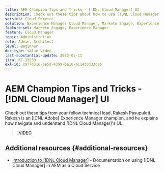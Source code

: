 ```yaml
---
title: AEM Champion Tips and Tricks - [!DNL Cloud Manager] UI
description: Check out these tips about how to use [!DNL Cloud Manager]'s UI from AEM champion and expert, Rakesh Pasupuleti.
version: Cloud Service
solution: Experience Manager Cloud Manager, Marketo Engage, Experience Manager
feature-set: Marketo Engage, Experience Manager
feature: Cloud Manager
topic: Administration
role: Admin, Architect
level: Beginner
doc-type: Value Video
last-substantial-update: 2023-05-11
jira: KT-13230
exl-id: c977d316-5e5d-43b9-ba10-a11433d33ca5
---
```

# AEM Champion Tips and Tricks - [!DNL Cloud Manager] UI

Check out these tips from your fellow technical lead, Rakesh Pasupuleti. Rakesh is an [!DNL Adobe] Experience Manager champion, and he explains how navigate and understand [!DNL Cloud Manager]'s UI.

>[!VIDEO](https://video.tv.adobe.com/v/3419298?quality=12&learn=on)

## Additional resources {#additional-resources}

* [Introduction to [!DNL Cloud Manager]](https://experienceleague.adobe.com/docs/experience-manager-cloud-service/content/onboarding/concepts/cloud-manager-introduction.html) - Documentation on using [!DNL Cloud Manager] in AEM as a Cloud Service
